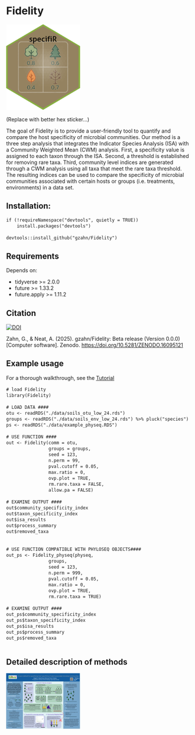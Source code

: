 # Fidelity

<img src="https://github.com/gzahn/Fidelity/blob/main/assets/sticker.png" alt="hex_sticker" width="200"/>

(Replace with better hex sticker...)

The goal of Fidelity is to provide a user-friendly tool to quantify and compare the host specificity of microbial communities. 
Our method is a three step analysis that integrates the Indicator Species Analysis (ISA) with a Community Weighted Mean (CWM) analysis. 
First, a specificity value is assigned to each taxon through the ISA. Second, a threshold is established for removing rare taxa. 
Third, community level indices are generated through a CWM analysis using all taxa that meet the rare taxa threshold. 
The resulting indices can be used to compare the specificity of microbial communities associated with certain hosts or groups (i.e. treatments, environments) in a data set.


## Installation:

```
if (!requireNamespace("devtools", quietly = TRUE))
    install.packages("devtools")
    
devtools::install_github("gzahn/Fidelity")
```

## Requirements

Depends on:

- tidyverse >= 2.0.0
- future >= 1.33.2
- future.apply >= 1.11.2

## Citation

[![DOI](https://zenodo.org/badge/1016289767.svg)](https://doi.org/10.5281/zenodo.16095120)

Zahn, G., & Neat, A. (2025). gzahn/Fidelity: Beta release (Version 0.0.0) [Computer software]. Zenodo. https://doi.org/10.5281/ZENODO.16095121



## Example usage

For a thorough walkthrough, see the [Tutorial](https://rpubs.com/neata/1337966)


```
# load Fidelity
library(Fidelity)

# LOAD DATA ####
otu <- readRDS("./data/soils_otu_low_24.rds")
groups <- readRDS("./data/soils_env_low_24.rds") %>% pluck("species")
ps <- readRDS("./data/example_physeq.RDS")

# USE FUNCTION ####
out <- Fidelity(comm = otu,
                groups = groups,
                seed = 123,
                n.perm = 99,
                pval.cutoff = 0.05,
                max.ratio = 0,
                ovp.plot = TRUE,
                rm.rare.taxa = FALSE,
                allow.pa = FALSE)

# EXAMINE OUTPUT ####
out$community_specificity_index
out$taxon_specificity_index
out$isa_results
out$process_summary
out$removed_taxa


# USE FUNCTION COMPATIBLE WITH PHYLOSEQ OBJECTS####
out_ps <- Fidelity_physeq(physeq,
                groups,
                seed = 123,
                n.perm = 999,
                pval.cutoff = 0.05,
                max.ratio = 0,
                ovp.plot = TRUE,
                rm.rare.taxa = TRUE)

# EXAMINE OUTPUT ####
out_ps$community_specificity_index
out_ps$taxon_specificity_index
out_ps$isa_results
out_ps$process_summary
out_ps$removed_taxa


```

## Detailed description of methods

<img src="https://github.com/gzahn/Fidelity/blob/main/assets/methods_poster.png" width="200"/>
